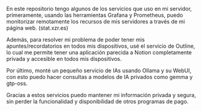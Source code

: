 En este repositorio tengo algunos de los servicios que uso en mi servidor, primeramente, usando las herramientas Grafana y Prometheus, puedo monitorizar remotamente los recursos de mis servidores a través de mi página web. (stat.xzr.es)

Además, para resolver mi problema de poder tener mis apuntes/recordatorios en todos mis dispositivos, usé el servicio de Outline, lo cual me permite tener una aplicación parecida a Notion completamente privada y accesible en todos mis dispositivos.

Por último, monté un pequeño servicio de IAs usando Ollama y su WebUI, con esto puedo hacer consultas a modelos de IA privados como gemma y gtp-oss.

Gracias a estos servicios puedo mantener mi información privada y segura, sin perder la funcionalidad y disponibilidad de otros programas de pago.
